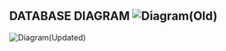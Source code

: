 DATABASE DIAGRAM
![Diagram(Old)](https://github.com/itucsdb1713/itucsdb1713/tree/master/static/assets/Db1.png)
-
![Diagram(Updated)](https://github.com/itucsdb1713/itucsdb1713/tree/master/static/assets/Db2.png)
